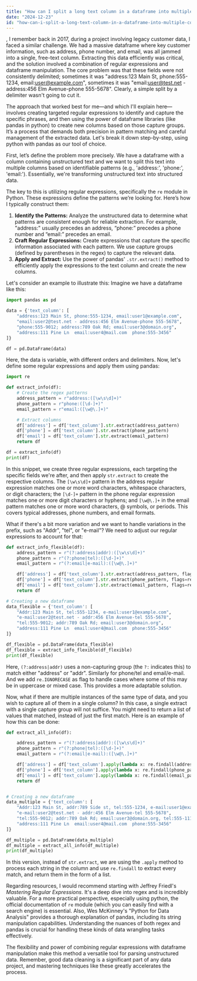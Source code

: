 ```yaml
---
title: "How can I split a long text column in a dataframe into multiple columns based on matching phrases?"
date: "2024-12-23"
id: "how-can-i-split-a-long-text-column-in-a-dataframe-into-multiple-columns-based-on-matching-phrases"
---
```


,  I remember back in 2017, during a project involving legacy customer data, I faced a similar challenge. We had a massive dataframe where key customer information, such as address, phone number, and email, was all jammed into a single, free-text column. Extracting this data efficiently was critical, and the solution involved a combination of regular expressions and dataframe manipulation. The core problem was that these fields were not consistently delimited; sometimes it was "address:123 Main St, phone:555-1234, email:user@example.com", sometimes it was "email:user@test.net - address:456 Elm Avenue-phone 555-5678". Clearly, a simple split by a delimiter wasn't going to cut it.

The approach that worked best for me—and which I'll explain here—involves creating targeted regular expressions to identify and capture the specific phrases, and then using the power of dataframe libraries (like pandas in python) to create new columns based on those capture groups. It’s a process that demands both precision in pattern matching and careful management of the extracted data. Let's break it down step-by-step, using python with pandas as our tool of choice.

First, let’s define the problem more precisely. We have a dataframe with a column containing unstructured text and we want to split this text into multiple columns based on identifiable patterns (e.g., 'address:', 'phone:', 'email:'). Essentially, we're transforming unstructured text into structured data.

The key to this is utilizing regular expressions, specifically the `re` module in Python. These expressions define the patterns we’re looking for. Here’s how I typically construct them:

1.  **Identify the Patterns:** Analyze the unstructured data to determine what patterns are consistent enough for reliable extraction. For example, "address:" usually precedes an address, “phone:” precedes a phone number and “email:” precedes an email.
2.  **Craft Regular Expressions:** Create expressions that capture the specific information associated with each pattern. We use capture groups (defined by parentheses in the regex) to capture the relevant data.
3.  **Apply and Extract:** Use the power of pandas' `.str.extract()` method to efficiently apply the expressions to the text column and create the new columns.

Let's consider an example to illustrate this: Imagine we have a dataframe like this:

```python
import pandas as pd

data = {'text_column': [
    "address:123 Main St, phone:555-1234, email:user1@example.com",
    "email:user2@test.net - address:456 Elm Avenue-phone 555-5678",
    "phone:555-9012; address:789 Oak Rd; email:user3@domain.org",
    "address:111 Pine Ln  email:user4@mail.com  phone:555-3456"
]}

df = pd.DataFrame(data)
```

Here, the data is variable, with different orders and delimiters. Now, let's define some regular expressions and apply them using pandas:

```python
import re

def extract_info(df):
    # Create the regex patterns
    address_pattern = r"address:([\w\s\d]+)"
    phone_pattern = r"phone:([\d-]+)"
    email_pattern = r"email:([\w@\.]+)"

    # Extract columns
    df['address'] = df['text_column'].str.extract(address_pattern)
    df['phone'] = df['text_column'].str.extract(phone_pattern)
    df['email'] = df['text_column'].str.extract(email_pattern)
    return df

df = extract_info(df)
print(df)
```

In this snippet, we create three regular expressions, each targeting the specific fields we're after, and then apply `str.extract` to create the respective columns. The `[\w\s\d]+` pattern in the address regular expression matches one or more word characters, whitespace characters, or digit characters; the `[\d-]+` pattern in the phone regular expression matches one or more digit characters or hyphens; and `[\w@\.]+` in the email pattern matches one or more word characters, @ symbols, or periods. This covers typical addresses, phone numbers, and email formats.

What if there's a bit more variation and we want to handle variations in the prefix, such as "Addr", "tel", or "e-mail"? We need to adjust our regular expressions to account for that:

```python
def extract_info_flexible(df):
    address_pattern = r"(?:address|addr):([\w\s\d]+)"
    phone_pattern = r"(?:phone|tel):([\d-]+)"
    email_pattern = r"(?:email|e-mail):([\w@\.]+)"

    df['address'] = df['text_column'].str.extract(address_pattern, flags=re.IGNORECASE)
    df['phone'] = df['text_column'].str.extract(phone_pattern, flags=re.IGNORECASE)
    df['email'] = df['text_column'].str.extract(email_pattern, flags=re.IGNORECASE)
    return df

# Creating a new dataframe
data_flexible = {'text_column': [
    "Addr:123 Main St, tel:555-1234, e-mail:user1@example.com",
    "e-mail:user2@test.net - addr:456 Elm Avenue-tel 555-5678",
    "tel:555-9012; addr:789 Oak Rd; email:user3@domain.org",
    "address:111 Pine Ln  email:user4@mail.com  phone:555-3456"
]}

df_flexible = pd.DataFrame(data_flexible)
df_flexible = extract_info_flexible(df_flexible)
print(df_flexible)
```

Here, `(?:address|addr)` uses a non-capturing group (the `?:` indicates this) to match either "address" or "addr". Similarly for phone/tel and email/e-mail. And we add `re.IGNORECASE` as flag to handle cases where some of this may be in uppercase or mixed case. This provides a more adaptable solution.

Now, what if there are multiple instances of the same type of data, and you wish to capture all of them in a single column? In this case, a single extract with a single capture group will not suffice. You might need to return a list of values that matched, instead of just the first match. Here is an example of how this can be done:

```python
def extract_all_info(df):

    address_pattern = r"(?:address|addr):([\w\s\d]+)"
    phone_pattern = r"(?:phone|tel):([\d-]+)"
    email_pattern = r"(?:email|e-mail):([\w@\.]+)"

    df['address'] = df['text_column'].apply(lambda x: re.findall(address_pattern, x, flags=re.IGNORECASE))
    df['phone'] = df['text_column'].apply(lambda x: re.findall(phone_pattern, x, flags=re.IGNORECASE))
    df['email'] = df['text_column'].apply(lambda x: re.findall(email_pattern, x, flags=re.IGNORECASE))
    return df


# Creating a new dataframe
data_multiple = {'text_column': [
    "Addr:123 Main St, addr:789 Side st, tel:555-1234, e-mail:user1@example.com, e-mail:other@mail.net",
    "e-mail:user2@test.net - addr:456 Elm Avenue-tel 555-5678",
    "tel:555-9012; addr:789 Oak Rd; email:user3@domain.org, tel:555-1111",
    "address:111 Pine Ln  email:user4@mail.com  phone:555-3456"
]}

df_multiple = pd.DataFrame(data_multiple)
df_multiple = extract_all_info(df_multiple)
print(df_multiple)
```

In this version, instead of `str.extract`, we are using the `.apply` method to process each string in the column and use `re.findall` to extract every match, and return them in the form of a list.

Regarding resources, I would recommend starting with Jeffrey Friedl's *Mastering Regular Expressions*. It's a deep dive into regex and is incredibly valuable. For a more practical perspective, especially using python, the official documentation of `re` module (which you can easily find with a search engine) is essential. Also, Wes McKinney's "Python for Data Analysis" provides a thorough explanation of pandas, including its string manipulation capabilities. Understanding the nuances of both regex and pandas is crucial for handling these kinds of data wrangling tasks effectively.

The flexibility and power of combining regular expressions with dataframe manipulation make this method a versatile tool for parsing unstructured data. Remember, good data cleaning is a significant part of any data project, and mastering techniques like these greatly accelerates the process.

